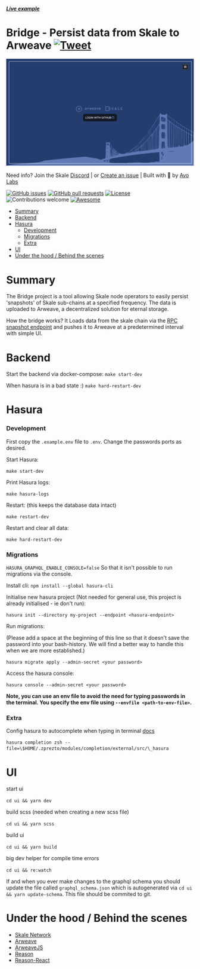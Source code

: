 **_[Live example](http://34.65.171.221:3000)_**

# Bridge - Persist data from Skale to Arweave [![Tweet](https://img.shields.io/twitter/url/http/shields.io.svg?style=social)](https://twitter.com/intent/tweet?text=Persisting%20my%20Skale%20node%20date%20easily%20to%20Arweave%20using%20Bridge.%20Scalability%20is%20here.&url=https://github.com/avolabs-io/arweave-skale-bridge&hashtags=skale,arweave,persist)

<img src="https://github.com/avolabs-io/arweave-skale-bridge/blob/master/ui/public/assets/preview.png"  alt="Preview image"/>

Need info? Join the Skale [Discord](https://discord.gg/vvutwjb)
| or [Create an issue](https://github.com/avolabs-io/arweave-skale-bridge/issues/new)
| Built with :green_heart: by [Avo Labs](https://avolabs.io)

[![GitHub issues](https://img.shields.io/github/issues-raw/avolabs-io/arweave-skale-bridge?style=flat)](https://github.com/avolabs-io/arweave-skale-bridge/issues)
[![GitHub pull requests](https://img.shields.io/github/issues-pr/avolabs-io/arweave-skale-bridge)](https://github.com/avolabs-io/arweave-skale-bridge/pulls)
[![License](https://img.shields.io/github/license/avolabs-io/arweave-skale-bridge.svg)](license.txt)
![Contributions welcome](https://img.shields.io/badge/contributions-welcome-orange.svg)
[![Awesome](https://cdn.rawgit.com/sindresorhus/awesome/d7305f38d29fed78fa85652e3a63e154dd8e8829/media/badge.svg)](https://github.com/sindresorhus/awesome)

- [Summary](#summary)
- [Backend](#backend)
- [Hasura](#hasura)
  - [Development](#development)
  - [Migrations](#migrations)
  - [Extra](#extra)
- [UI](#ui)
- [Under the hood / Behind the scenes](#under-the-hood---behind-the-scenes)

# Summary

The Bridge project is a tool allowing Skale node operators to easily persist 'snapshots' of Skale sub-chains at a specified frequency. The data is uploaded to Arweave, a decentralized solution for eternal storage.

How the bridge works? It Loads data from the skale chain via the [RPC snapshot endpoint](https://github.com/skalenetwork/skaled/blob/a7d54ed7658609ad96f30eaf33af6e31442e7905/docs/snapshots.md) and pushes it to Arweave at a predetermined interval with simple UI.

# Backend

Start the backend via docker-compose:
`make start-dev`

When hasura is in a bad state :)
`make hard-restart-dev`

# Hasura

### Development

First copy the `.example.env` file to `.env`. Change the passwords ports as desired.

Start Hasura:

```
make start-dev
```

Print Hasura logs:

```
make hasura-logs
```

Restart: (this keeps the database data intact)

```
make restart-dev
```

Restart and clear all data:

```
make hard-restart-dev
```

### Migrations

`HASURA_GRAPHQL_ENABLE_CONSOLE=false` So that it isn't possible to run migrations via the console.

Install cli: `npm install --global hasura-cli`

Initialise new hasura project (Not needed for general use, this project is already initialised - ie don't run):

```
hasura init --directory my-project --endpoint <hasura-endpoint>
```

Run migrations:

(Please add a space at the beginning of this line so that it doesn't save the password into your bash-history. We will find a better way to handle this when we are more established.)

```
hasura migrate apply --admin-secret <your password>
```

Access the hasura console:

```
hasura console --admin-secret <your password>
```

**Note, you can use an env file to avoid the need for typing passwords in the terminal. You specify the env file using `--envfile <path-to-env-file>`.**

### Extra

Config hasura to autocomplete when typing in terminal [docs](https://hasura.io/docs/1.0/graphql/manual/hasura-cli/hasura_completion.html#hasura-completion)

```
hasura completion zsh --file=\$HOME/.zprezto/modules/completion/external/src/\_hasura
```

# UI

start ui

`cd ui && yarn dev`

build scss (needed when creating a new scss file)

`cd ui && yarn scss`

build ui

`cd ui && yarn build`

big dev helper for compile time errors

`cd ui && re:watch`

If and when you ever make changes to the graphql schema you should update the file called `graphql_schema.json` which is autogenerated via
`cd ui && yarn update-schema`.
This file should be commited to git.

# Under the hood / Behind the scenes

- [Skale Network](https://skale.network/)
- [Arweave](https://www.arweave.org/)
- [ArweaveJS](https://github.com/ArweaveTeam/arweave-js)
- [Reason](https://reasonml.github.io/)
- [Reason-React](https://github.com/reasonml/reason-react)
